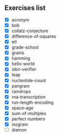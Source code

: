 ## Exercises list

- [x] acronym
- [x] bob
- [x] collatz-conjecture
- [x] difference-of-squares
- [x] etl
- [x] grade-school
- [x] grains
- [x] hamming
- [x] hello-world
- [x] isbn-verifier
- [x] leap
- [x] nucleotide-count
- [x] pangram
- [x] raindrops
- [x] rna-transcription
- [x] run-length-encoding
- [x] space-age
- [x] sum-of-multiples
- [x] perfect numbers
- [x] isogram
- [ ] diamon
